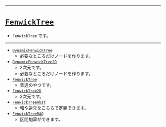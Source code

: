 _____

# [`FenwickTree`](https://github.com/titanium-22/Library_py/tree/main/DataStructures/FenwickTree)

- `FenwickTree` です。

_____

- [`DynamicFenwickTree`](./DynamicFenwickTree.md)
  - 必要なところだけノードを作ります。
- [`DynamicFenwickTree2D`](./DynamicFenwickTree2D.md)
  - 2次元です。
  - 必要なところだけノードを作ります。
- [`FenwickTree`](./FenwickTree_.md)
  - 普通のやつです。
- [`FenwickTree2D`](./FenwickTree2D.md)
  - 2次元です。
- [`FenwickTreeAbst`](./FenwickTreeAbst.md)
  - 和や逆元をこちらで定義できます。
- [`FenwickTreeRAQ`](./FenwickTreeRAQ.md)
  - 区間加算ができます。
